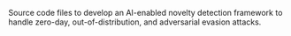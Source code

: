 Source code files to develop an AI-enabled novelty detection framework to handle zero-day, out-of-distribution, and adversarial evasion attacks.

